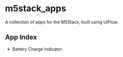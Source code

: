 # m5stack_apps
A collection of apps for the M5Stack, built using UIFlow.

## App Index
- Battery Charge Indicator